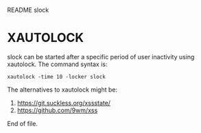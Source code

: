 README slock


XAUTOLOCK
=========

slock can be started after a specific period of user inactivity using
xautolock.  The command syntax is:

	xautolock -time 10 -locker slock

The alternatives to xautolock might be:
1. https://git.suckless.org/xssstate/
2. https://github.com/9wm/xss


End of file.
